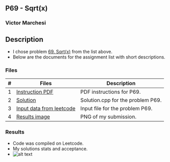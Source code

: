 ## P69 - Sqrt(x)
### Victor Marchesi

## Description

- I chose problem [69. Sqrt(x)](https://leetcode.com/problems/sqrtx/description/) from the list above.
- Below are the documents for the assignment list with short descriptions.

### Files

|   #   | Files    | Description                      |
| :---: | -------- | -------------------------------- |
|  1  | [Instruction PDF](./Palindrome_Number.pdf) | PDF instructions for P69. |
|  2  | [Solution](./solution.cpp) | Solution.cpp for the problem P69. |
|  3  | [Input data from leetcode](./input.txt) | Input file for the problem P69. |
|  4  | [Results image](./results.png) | PNG of my submission. |

### Results

- Code was compiled on Leetcode.
- My solutions stats and acceptance.
- ![alt text](image.png)